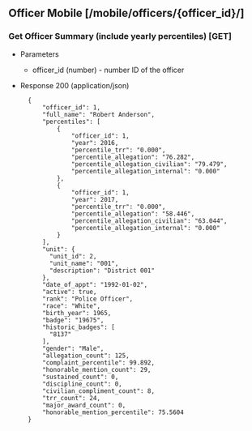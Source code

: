 ## Officer Mobile [/mobile/officers/{officer_id}/]

### Get Officer Summary (include yearly percentiles) [GET]

+ Parameters
    + officer_id (number) - number ID of the officer

+ Response 200 (application/json)

        {
            "officer_id": 1,
            "full_name": "Robert Anderson",
            "percentiles": [
                {
                    "officer_id": 1,
                    "year": 2016,
                    "percentile_trr": "0.000",
                    "percentile_allegation": "76.282",
                    "percentile_allegation_civilian": "79.479",
                    "percentile_allegation_internal": "0.000"
                },
                {
                    "officer_id": 1,
                    "year": 2017,
                    "percentile_trr": "0.000",
                    "percentile_allegation": "58.446",
                    "percentile_allegation_civilian": "63.044",
                    "percentile_allegation_internal": "0.000"
                }
            ],
            "unit": {
              "unit_id": 2,
              "unit_name": "001",
              "description": "District 001"
            },
            "date_of_appt": "1992-01-02",
            "active": true,
            "rank": "Police Officer",
            "race": "White",
            "birth_year": 1965,
            "badge": "19675",
            "historic_badges": [
              "8137"
            ],
            "gender": "Male",
            "allegation_count": 125,
            "complaint_percentile": 99.892,
            "honorable_mention_count": 29,
            "sustained_count": 0,
            "discipline_count": 0,
            "civilian_compliment_count": 8,
            "trr_count": 24,
            "major_award_count": 0,
            "honorable_mention_percentile": 75.5604
        }
